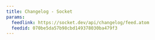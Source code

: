 ```yaml
---
title: Changelog - Socket
params:
  feedlink: https://socket.dev/api/changelog/feed.atom
  feedid: 070be5da57b98cbd149378030ba479f3
---
```

